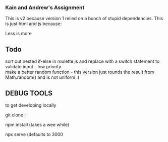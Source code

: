 ### Kain and Andrew's Assignment
This is v2 because version 1 relied on a bunch of stupid dependencies. This is just html and js because: <br/>

Less is more

## Todo
sort out nested if-else in roulette.js and replace with a switch statement to validate input - low priority <br/>
make a better random function - this version just rounds the result from Math.random() and is not uniform :( 

## DEBUG TOOLS

to get developing locally

git clone <repo here>;

npm install (takes a wee while)

npx serve (defaults to 3000
